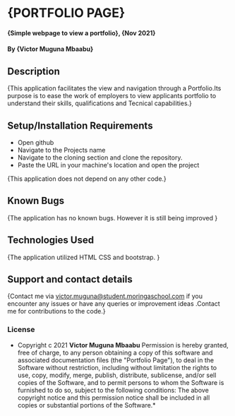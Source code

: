 # {PORTFOLIO PAGE}
#### {Simple webpage to view a portfolio}, {Nov 2021}
#### By **{Victor Muguna Mbaabu}**
## Description
{This application facilitates the view and navigation through a Portfolio.Its purpose is to ease the work of employers to view applicants portfolio to understand their skills, qualifications and Tecnical capabilities.}
## Setup/Installation Requirements
* Open github 
* Navigate to the Projects name 
* Navigate to the cloning section and clone the repository.
* Paste the URL in your machine's location and open the project

{This application does not depend on any other code.}
## Known Bugs
{The application has no known bugs. However it is still being improved }
## Technologies Used
{The application utilized HTML CSS and bootstrap. }
## Support and contact details
{Contact me via victor.muguna@student.moringaschool.com if you encounter any issues or have any queries or improvement ideas .Contact me for contributions to the code.}
### License
* Copyright c 2021 **Victor Muguna Mbaabu**
Permission is hereby granted, free of charge, to any person obtaining a copy of this software and associated documentation files (the "Portfolio Page"), to deal in the Software without restriction, including without limitation the rights to use, copy, modify, merge, publish, distribute, sublicense, and/or sell copies of the Software, and to permit persons to whom the Software is furnished to do so, subject to the following conditions:
The above copyright notice and this permission notice shall be included in all copies or substantial portions of the Software.*
